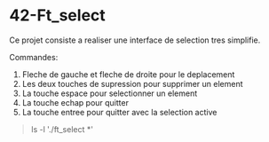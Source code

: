 # 42-Ft_select

Ce projet consiste a realiser une interface de selection tres simplifie.

Commandes:
1. Fleche de gauche et fleche de droite pour le deplacement
2. Les deux touches de supression pour supprimer un element
3. La touche espace pour selectionner un element
4. La touche echap pour quitter
5. La touche entree pour quitter avec la selection active

> ls -l './ft_select *'

